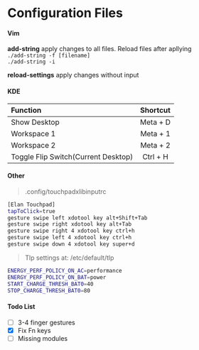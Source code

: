 # Configuration Files

#### Vim
__add-string__ apply changes to all files. Reload files after apllying  
`./add-string -f [filename]`  
`./add-string -i `   

__reload-settings__ apply changes without input

#### KDE
|Function|Shortcut|
|:-------|:------:|
|Show Desktop| Meta + D|
|Workspace 1| Meta + 1|
|Workspace 2| Meta + 2|
|Toggle Flip Switch(Current Desktop)| Ctrl + H|

#### Other
> .config/touchpadxlibinputrc  
```bash 
[Elan Touchpad]
tapToClick=true
gesture swipe left xdotool key alt+Shift+Tab 
gesture swipe right xdotool key alt+Tab 
gesture swipe right 4 xdotool key ctrl+h
gesture swipe left 4 xdotool key ctrl+h
gesture swipe down 4 xdotool key super+d
```

> Tlp settings at: /etc/default/tlp  
```bash
ENERGY_PERF_POLICY_ON_AC=performance
ENERGY_PERF_POLICY_ON_BAT=power
START_CHARGE_THRESH_BAT0=40
STOP_CHARGE_THRESH_BAT0=80
```

#### Todo List
* [ ] 3-4 finger gestures
* [x] Fix Fn keys
* [ ] Missing modules